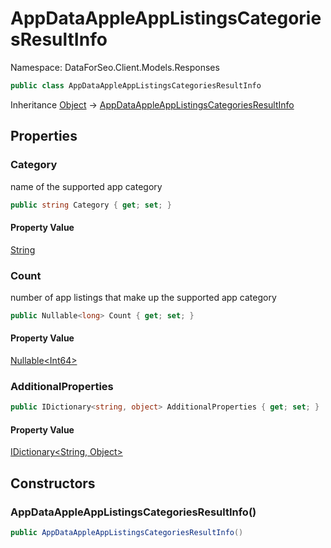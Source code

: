 # AppDataAppleAppListingsCategoriesResultInfo

Namespace: DataForSeo.Client.Models.Responses

```csharp
public class AppDataAppleAppListingsCategoriesResultInfo
```

Inheritance [Object](https://docs.microsoft.com/en-us/dotnet/api/system.object) → [AppDataAppleAppListingsCategoriesResultInfo](./dataforseo.client.models.responses.appdataappleapplistingscategoriesresultinfo.md)

## Properties

### **Category**

name of the supported app category

```csharp
public string Category { get; set; }
```

#### Property Value

[String](https://docs.microsoft.com/en-us/dotnet/api/system.string)<br>

### **Count**

number of app listings that make up the supported app category

```csharp
public Nullable<long> Count { get; set; }
```

#### Property Value

[Nullable&lt;Int64&gt;](https://docs.microsoft.com/en-us/dotnet/api/system.nullable-1)<br>

### **AdditionalProperties**

```csharp
public IDictionary<string, object> AdditionalProperties { get; set; }
```

#### Property Value

[IDictionary&lt;String, Object&gt;](https://docs.microsoft.com/en-us/dotnet/api/system.collections.generic.idictionary-2)<br>

## Constructors

### **AppDataAppleAppListingsCategoriesResultInfo()**

```csharp
public AppDataAppleAppListingsCategoriesResultInfo()
```
